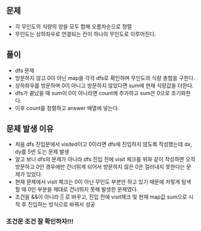 ## 문제
- 각 무인도의 식량의 양을 모두 합해 오름차순으로 정렬
- 무인도는 상하좌우로 연결되는 칸이 하나의 무인도로 이루어진다.

## 풀이
- dfs 문제
- 방문하지 않고 0이 아닌 map을 각각 dfs로 확인하며 무인도의 식량 총합을 구한다.
- 상하좌우를 방문하며 0이 아니고 방문하지 않았다면 sum에 현재 식량값을 더한다.
- dfs가 끝났을 때 sum이 0이 아니라면 count에 추가하고 sum은 0으로 초기화한다.
- 이후 count를 정렬하고 answer 배열에 넣는다.

## 문제 발생 이유
- 처음 dfs 진입문에서 visited이고 0이라면 dfs에 진입하지 않도록 작성했는데 dx, dy를 5번 도는 문제 발생
- 알고 보니 dfs의 문제가 아니라 dfs 진입 전에 visit 체크를 위와 같이 작성하면 오직 방문하고 0인 경우에만 건너뛰게 되어서 방문하지 않은 0은 걸러내지 못한다는 문제가 있었다.
- 현재 문제에서 visit 체크는 0이 아닌 무인도 부분만 하고 있기 때문에 저렇게 탐색할 때 0인 부분을 제대로 건너뛰지 못해 발생한 문제였다.
- 조건을 &&이 아니라 || 로 바꾸고, 진입 전에 visit체크 및 현재 map값 sum으로 시작 후 진입하는 방식으로 바꿔서 성공

### 조건문 조건 잘 확인하자!!!
